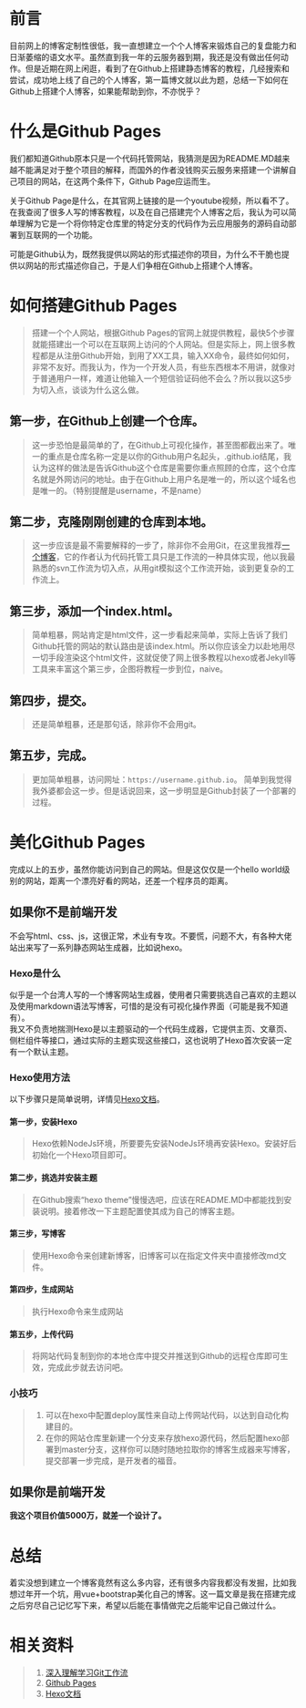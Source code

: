 # 前言

目前网上的博客定制性很低，我一直想建立一个个人博客来锻炼自己的复盘能力和日渐萎缩的语文水平。虽然直到我一年的云服务器到期，我还是没有做出任何动作。但是近期在网上闲逛，看到了在Github上搭建静态博客的教程，几经搜索和尝试，成功地上线了自己的个人博客，第一篇博文就以此为题，总结一下如何在Github上搭建个人博客，如果能帮助到你，不亦悦乎？

# 什么是Github Pages

我们都知道Github原本只是一个代码托管网站，我猜测是因为README.MD越来越不能满足对于整个项目的解释，而国外的作者没钱购买云服务来搭建一个讲解自己项目的网站，在这两个条件下，Github Page应运而生。

关于Github Page是什么，在其官网上链接的是一个youtube视频，所以看不了。在我查阅了很多人写的博客教程，以及在自己搭建完个人博客之后，我认为可以简单理解为它是一个将你特定仓库里的特定分支的代码作为云应用服务的源码自动部署到互联网的一个功能。

可能是Github认为，既然我提供以网站的形式描述你的项目，为什么不干脆也提供以网站的形式描述你自己，于是人们争相在Github上搭建个人博客。

# 如何搭建Github Pages

>搭建一个个人网站，根据Github Pages的官网上就提供教程，最快5个步骤就能搭建出一个可以在互联网上访问的个人网站。但是实际上，网上很多教程都是从注册Github开始，到用了XX工具，输入XX命令，最终如何如何，非常不友好。而我认为，作为一个开发人员，有些东西根本不用讲，就像对于普通用户一样，难道让他输入一个短信验证码他不会么？所以我以这5步为切入点，谈谈为什么这么做。

## 第一步，在Github上创建一个仓库。
>这一步恐怕是最简单的了，在Github上可视化操作，甚至图都截出来了。唯一的重点是仓库名称一定是以你的Github用户名起头，.github.io结尾，我认为这样的做法是告诉Github这个仓库是需要你重点照顾的仓库，这个仓库名就是外网访问的地址。由于在Github上用户名是唯一的，所以这个域名也是唯一的。（特别提醒是username，不是name）

## 第二步，克隆刚刚创建的仓库到本地。
>这一步应该是最不需要解释的一步了，除非你不会用Git，在这里我推荐[一个博客](https://www.jianshu.com/p/91acec85c3a4)，它的作者认为代码托管工具只是工作流的一种具体实现，他以我最熟悉的svn工作流为切入点，从用git模拟这个工作流开始，谈到更复杂的工作流上。

## 第三步，添加一个index.html。
>简单粗暴，网站肯定是html文件，这一步看起来简单，实际上告诉了我们Github托管的网站的默认路由是该index.html。所以你应该全力以赴地用尽一切手段渲染这个html文件，这就促使了网上很多教程以hexo或者Jekyll等工具来丰富这个第三步，企图将教程一步到位，naive。

## 第四步，提交。
>还是简单粗暴，还是那句话，除非你不会用git。

## 第五步，完成。
>更加简单粗暴，访问网址：`https://username.github.io`。
>简单到我觉得我外婆都会这一步。但是话说回来，这一步明显是Github封装了一个部署的过程。

# 美化Github Pages

完成以上的五步，虽然你能访问到自己的网站。但是这仅仅是一个hello world级别的网站，距离一个漂亮好看的网站，还差一个程序员的距离。

## 如果你不是前端开发  
不会写html、css、js，这很正常，术业有专攻。不要慌，问题不大，有各种大佬站出来写了一系列静态网站生成器，比如说hexo。

### Hexo是什么
似乎是一个台湾人写的一个博客网站生成器，使用者只需要挑选自己喜欢的主题以及使用markdown语法写博客，可惜的是没有可视化操作界面（可能是我不知道有）。  
我又不负责地揣测Hexo是以主题驱动的一个代码生成器，它提供主页、文章页、侧栏组件等接口，通过实际的主题实现这些接口，这也说明了Hexo首次安装一定有一个默认主题。

### Hexo使用方法
以下步骤只是简单说明，详情见[Hexo文档](https://hexo.io/zh-cn/docs/)。

#### 第一步，安装Hexo
>Hexo依赖NodeJs环境，所要要先安装NodeJs环境再安装Hexo。安装好后初始化一个Hexo项目即可。

#### 第二步，挑选并安装主题
>在Github搜索“hexo theme”慢慢选吧，应该在README.MD中都能找到安装说明。接着修改一下主题配置使其成为自己的博客主题。

#### 第三步，写博客
>使用Hexo命令来创建新博客，旧博客可以在指定文件夹中直接修改md文件。

#### 第四步，生成网站
>执行Hexo命令来生成网站

#### 第五步，上传代码
>将网站代码复制到你的本地仓库中提交并推送到Github的远程仓库即可生效，完成此步就去访问吧。

### 小技巧

>1. 可以在hexo中配置deploy属性来自动上传网站代码，以达到自动化构建目的。
>2. 在你的网站仓库里新建一个分支来存放hexo源代码，然后配置hexo部署到master分支，这样你可以随时随地拉取你的博客生成器来写博客，提交部署一步完成，是开发者的福音。

## 如果你是前端开发  
**我这个项目价值5000万，就差一个设计了。**

# 总结  
着实没想到建立一个博客竟然有这么多内容，还有很多内容我都没有发掘，比如我想过年开一个坑，用vue+bootstrap美化自己的博客。这一篇文章是我在搭建完成之后穷尽自己记忆写下来，希望以后能在事情做完之后能牢记自己做过什么。

# 相关资料
>1. [深入理解学习Git工作流](https://www.jianshu.com/p/91acec85c3a4)
>2. [Github Pages](https://pages.github.com/)
>3. [Hexo文档](https://hexo.io/zh-cn/docs/)
